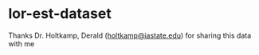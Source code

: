 # lor-est-dataset

Thanks Dr. Holtkamp, Derald (holtkamp@iastate.edu) for sharing this data with me
